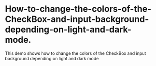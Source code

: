 # How-to-change-the-colors-of-the-CheckBox-and-input-background-depending-on-light-and-dark-mode.
This demo shows how to change the colors of the CheckBox and input background depending on light and dark mode
